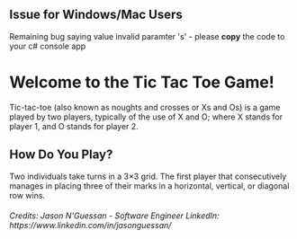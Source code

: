 <h2><b>Issue for Windows/Mac Users </b></h2>
Remaining bug saying value invalid paramter 's' - please <b>copy</b> the code to your c# console app

<h1><b>Welcome to the Tic Tac Toe Game! </b></h1>

Tic-tac-toe (also known as noughts and crosses or Xs and Os) is a game played by two players, typically of the use of X and O; where X stands for player 1, and O stands for player 2. 

<h2><b>How Do You Play? </b></h2>

Two individuals take turns in a 3×3 grid. The first player that consecutively manages in placing three of their marks in a horizontal, vertical, or diagonal row wins.


<h6>Credits: Jason N'Guessan - Software Engineer
LinkedIn: https://www.linkedin.com/in/jasonguessan/
 </h6>
